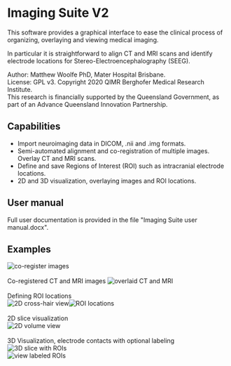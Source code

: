# Imaging Suite V2
This software provides a graphical interface to ease the clinical process of organizing, overlaying and viewing medical imaging.

In particular it is straightforward to align CT and MRI scans and identify electrode locations for Stereo-Electroencephalography (SEEG).

Author: Matthew Woolfe PhD, Mater Hospital Brisbane.  
License: GPL v3. Copyright 2020 QIMR Berghofer Medical Research Institute.  
This research is financially supported by the Queensland Government, as part of an Advance Queensland Innovation Partnership.

## Capabilities
- Import neuroimaging data in DICOM, .nii and .img formats.
- Semi-automated alignment and co-registration of multiple images. Overlay CT and MRI scans. 
- Define and save Regions of Interest (ROI) such as intracranial electrode locations.
- 2D and 3D visualization, overlaying images and ROI locations.

## User manual
Full user documentation is provided in the file "Imaging Suite user manual.docx".

## Examples
![co-register images](https://user-images.githubusercontent.com/85433659/120976055-4ecd0880-c7b5-11eb-9fbb-11dd8f93107e.png)
<br/><br/>
Co-registered CT and MRI images
![overlaid CT and MRI](https://user-images.githubusercontent.com/85433659/120976080-542a5300-c7b5-11eb-924e-78ec172445b4.png)
<br/><br/>
Defining ROI locations  
![2D cross-hair view](https://user-images.githubusercontent.com/85433659/120976093-58567080-c7b5-11eb-97fb-cd54674a6a01.png)![ROI locations](https://user-images.githubusercontent.com/85433659/120976110-5c828e00-c7b5-11eb-9466-f77f2208ad02.png)
<br/><br/>
2D slice visualization  
![2D volume view](https://user-images.githubusercontent.com/85433659/120976125-60aeab80-c7b5-11eb-9e8b-ddffd74e4fbe.png)
<br/><br/>
3D Visualization, electrode contacts with optional labeling  
![3D slice with ROIs](https://user-images.githubusercontent.com/85433659/120976137-64dac900-c7b5-11eb-9310-e54e2ff29e2d.png)  
![view labeled ROIs](https://user-images.githubusercontent.com/85433659/120976146-67d5b980-c7b5-11eb-9e67-52d329c9f4ab.png)
